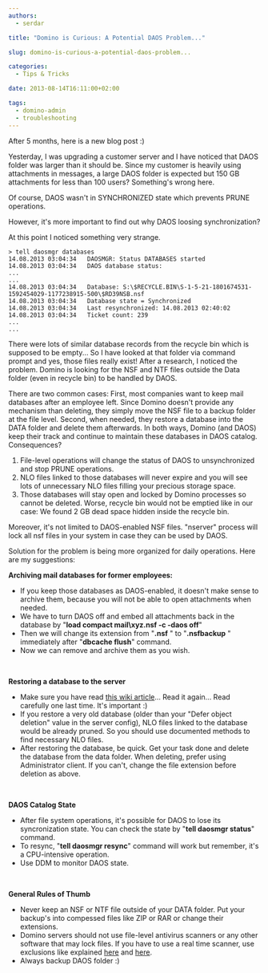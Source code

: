 ```yaml
---
authors:
  - serdar

title: "Domino is Curious: A Potential DAOS Problem..."

slug: domino-is-curious-a-potential-daos-problem...

categories:
  - Tips & Tricks

date: 2013-08-14T16:11:00+02:00

tags:
  - domino-admin
  - troubleshooting
---
```


After 5 months, here is a new blog post :)

Yesterday, I was upgrading a customer server and I have noticed that DAOS folder was larger than it should be. Since my customer is heavily using attachments in messages, a large DAOS folder is expected but 150 GB attachments for less than 100 users? Something's wrong here.
<!-- more -->
Of course, DAOS wasn't in SYNCHRONIZED state which prevents PRUNE operations.

However, it's more important to find out why DAOS loosing synchronization?

At this point I noticed something very strange.

```
> tell daosmgr databases
14.08.2013 03:04:34   DAOSMGR: Status DATABASES started
14.08.2013 03:04:34   DAOS database status:
...
...
14.08.2013 03:04:34   Database: S:\$RECYCLE.BIN\S-1-5-21-1801674531-1592454029-1177238915-500\$RD39NSB.nsf
14.08.2013 03:04:34   Database state = Synchronized
14.08.2013 03:04:34   Last resynchronized: 14.08.2013 02:40:02
14.08.2013 03:04:34   Ticket count: 239
...
...
```


There were lots of similar database records from the recycle bin which is supposed to be empty... So I have looked at that folder via command prompt and yes, those files really exist! After a research, I noticed the problem. Domino is looking for the NSF and NTF files outside the Data folder (even in recycle bin) to be handled by DAOS.

There are two common cases: First, most companies want to keep mail databases after an employee left. Since Domino doesn't provide any mechanism than deleting, they simply move the NSF file to a backup folder at the file level. Second, when needed, they restore a database into the DATA folder and delete them afterwards. In both ways, Domino (and DAOS) keep their track and continue to maintain these databases in DAOS catalog. Consequences?

1. File-level operations will change the status of DAOS to unsynchronized and stop PRUNE operations.
2. NLO files linked to those databases will never expire and you will see lots of unnecessary NLO files filling your precious storage space.
3. Those databases will stay open and locked by Domino processes so cannot be deleted. Worse, recycle bin would not be emptied like in our case: We found 2 GB dead space hidden inside the recycle bin.

Moreover, it's not limited to DAOS-enabled NSF files. "nserver" process will lock all nsf files in your system in case they can be used by DAOS.

Solution for the problem is being more organized for daily operations. Here are my suggestions:

**Archiving mail databases for former employees:**

* If you keep those databases as DAOS-enabled, it doesn't make sense to archive them, because you will not be able to open attachments when needed.
* We have to turn DAOS off and embed all attachments back in the database by "**load compact mail\\xyz.nsf -c -daos off**"
* Then we will change its extension from "**.nsf** " to "**.nsfbackup** " immediately after "**dbcache flush**" command.
* Now we can remove and archive them as you wish.

<br />

**Restoring a database to the server**

* Make sure you have read [this wiki article](http://www-10.lotus.com/ldd/dominowiki.nsf/dx/daos-backup-and-restore)... Read it again... Read carefully one last time. It's important :)
* If you restore a very old database (older than your "Defer object deletion" value in the server config), NLO files linked to the database would be already pruned. So you should use documented methods to find necessary NLO files.
* After restoring the database, be quick. Get your task done and delete the database from the data folder. When deleting, prefer using Administrator client. If you can't, change the file extension before deletion as above.

<br />

**DAOS Catalog State**

* After file system operations, it's possible for DAOS to lose its syncronization state. You can check the state by "**tell daosmgr status**" command.
* To resync, "**tell daosmgr resync**" command will work but remember, it's a CPU-intensive operation.
* Use DDM to monitor DAOS state.

<br />

**General Rules of Thumb**

* Never keep an NSF or NTF file outside of your DATA folder. Put your backup's into compessed files like ZIP or RAR or change their extensions.
* Domino servers should not use file-level antivirus scanners or any other software that may lock files. If you have to use a real time scanner, use exclusions like explained [here](http://www.bleedyellow.com/blogs/lotusnut/entry/dominogofaster?lang=en_gb) and [here](http://www-01.ibm.com/support/docview.wss?uid=swg21417504).
* Always backup DAOS folder :)

